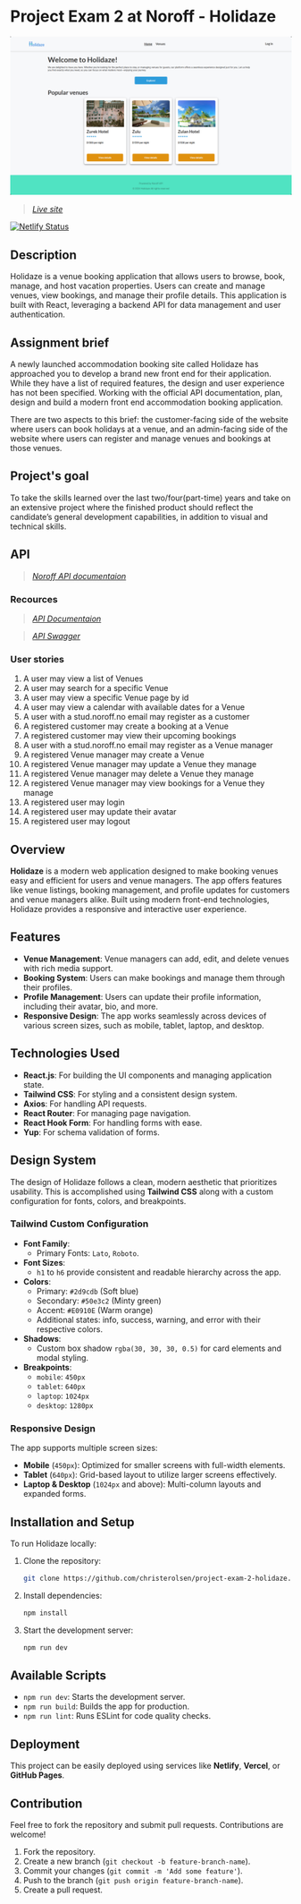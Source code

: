 # Project Exam 2 at Noroff - Holidaze

![image](/src/assets/msedge_7lfoNBJ15v.png)

> [_Live site_](https://musical-bunny-eabfac.netlify.app/)

[![Netlify Status](https://api.netlify.com/api/v1/badges/1c3c2e03-7621-45cf-a37c-1ebb3e45bae0/deploy-status)](https://app.netlify.com/sites/musical-bunny-eabfac/deploys)

## Description

Holidaze is a venue booking application that allows users to browse, book, manage, and host vacation properties. Users can create and manage venues, view bookings, and manage their profile details. This application is built with React, leveraging a backend API for data management and user authentication.

## Assignment brief

A newly launched accommodation booking site called Holidaze has approached you to develop a brand new front end for their application. While they have a list of required features, the design and user experience has not been specified. Working with the official API documentation, plan, design and build a modern front end accommodation booking application.

There are two aspects to this brief: the customer-facing side of the website where users can book holidays at a venue, and an admin-facing side of the website where users can register and manage venues and bookings at those venues.

## Project's goal

To take the skills learned over the last two/four(part-time) years and take on an extensive project where the finished product should reflect the candidate’s general development capabilities, in addition to visual and technical skills.

## API

> [_Noroff API documentaion_](https://docs.noroff.dev/docs/v2/holidaze/bookings)

### Recources

> [_API Documentaion_](hhttps://docs.noroff.dev/)

> [_API Swagger_](https://v2.api.noroff.dev/docs)

### User stories

1. A user may view a list of Venues
2. A user may search for a specific Venue
3. A user may view a specific Venue page by id
4. A user may view a calendar with available dates for a Venue
5. A user with a stud.noroff.no email may register as a customer
6. A registered customer may create a booking at a Venue
7. A registered customer may view their upcoming bookings
8. A user with a stud.noroff.no email may register as a Venue manager
9. A registered Venue manager may create a Venue
10. A registered Venue manager may update a Venue they manage
11. A registered Venue manager may delete a Venue they manage
12. A registered Venue manager may view bookings for a Venue they manage
13. A registered user may login
14. A registered user may update their avatar
15. A registered user may logout

## Overview

**Holidaze** is a modern web application designed to make booking venues easy and efficient for users and venue managers. The app offers features like venue listings, booking management, and profile updates for customers and venue managers alike. Built using modern front-end technologies, Holidaze provides a responsive and interactive user experience.

## Features

- **Venue Management**: Venue managers can add, edit, and delete venues with rich media support.
- **Booking System**: Users can make bookings and manage them through their profiles.
- **Profile Management**: Users can update their profile information, including their avatar, bio, and more.
- **Responsive Design**: The app works seamlessly across devices of various screen sizes, such as mobile, tablet, laptop, and desktop.

## Technologies Used

- **React.js**: For building the UI components and managing application state.
- **Tailwind CSS**: For styling and a consistent design system.
- **Axios**: For handling API requests.
- **React Router**: For managing page navigation.
- **React Hook Form**: For handling forms with ease.
- **Yup**: For schema validation of forms.

## Design System

The design of Holidaze follows a clean, modern aesthetic that prioritizes usability. This is accomplished using **Tailwind CSS** along with a custom configuration for fonts, colors, and breakpoints.

### Tailwind Custom Configuration

- **Font Family**:
  - Primary Fonts: `Lato`, `Roboto`.
- **Font Sizes**:
  - `h1` to `h6` provide consistent and readable hierarchy across the app.
- **Colors**:
  - Primary: `#2d9cdb` (Soft blue)
  - Secondary: `#50e3c2` (Minty green)
  - Accent: `#E0910E` (Warm orange)
  - Additional states: info, success, warning, and error with their respective colors.
- **Shadows**:
  - Custom box shadow `rgba(30, 30, 30, 0.5)` for card elements and modal styling.
- **Breakpoints**:
  - `mobile`: `450px`
  - `tablet`: `640px`
  - `laptop`: `1024px`
  - `desktop`: `1280px`

### Responsive Design

The app supports multiple screen sizes:

- **Mobile** (`450px`): Optimized for smaller screens with full-width elements.
- **Tablet** (`640px`): Grid-based layout to utilize larger screens effectively.
- **Laptop & Desktop** (`1024px` and above): Multi-column layouts and expanded forms.

## Installation and Setup

To run Holidaze locally:

1. Clone the repository:

   ```bash
   git clone https://github.com/christerolsen/project-exam-2-holidaze.git
   ```

2. Install dependencies:

   ```bash
   npm install
   ```

3. Start the development server:
   ```bash
   npm run dev
   ```

## Available Scripts

- `npm run dev`: Starts the development server.
- `npm run build`: Builds the app for production.
- `npm run lint`: Runs ESLint for code quality checks.

## Deployment

This project can be easily deployed using services like **Netlify**, **Vercel**, or **GitHub Pages**.

## Contribution

Feel free to fork the repository and submit pull requests. Contributions are welcome!

1. Fork the repository.
2. Create a new branch (`git checkout -b feature-branch-name`).
3. Commit your changes (`git commit -m 'Add some feature'`).
4. Push to the branch (`git push origin feature-branch-name`).
5. Create a pull request.

